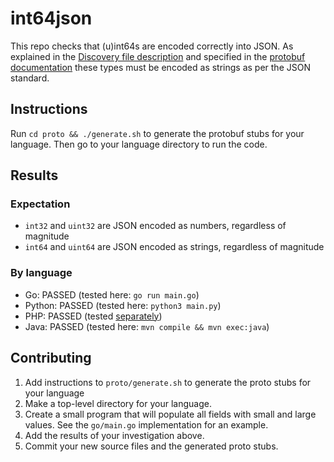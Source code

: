 # int64json


This repo checks that (u)int64s are encoded correctly into JSON. As explained in the [Discovery file description](https://developers.google.com/discovery/v1/type-format) and specified in the [protobuf documentation](https://developers.google.com/protocol-buffers/docs/proto3#json) these types must be encoded as strings as per the JSON standard.

## Instructions

Run `cd proto && ./generate.sh` to generate the protobuf stubs for your language. Then go to your language directory to run the code.

## Results

### Expectation

* `int32` and `uint32` are JSON encoded as numbers, regardless of magnitude
* `int64` and `uint64` are JSON encoded as strings, regardless of magnitude

### By language

 - Go: PASSED (tested here: `go run main.go`)
 - Python: PASSED (tested here: `python3 main.py`)
 - PHP: PASSED (tested [separately](https://github.com/googleapis/gapic-generator-php/pull/304))
 - Java: PASSED (tested here: `mvn compile && mvn exec:java`)


## Contributing

1. Add instructions to `proto/generate.sh` to generate the proto stubs for your language
2. Make a top-level directory for your language.
3. Create a small program that will populate all fields with small and large values. See the `go/main.go` implementation for an example.
4. Add the results of your investigation above.
5. Commit your new source files and the generated proto stubs.
